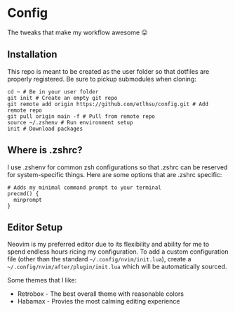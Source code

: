 # Config
The tweaks that make my workflow awesome 😛

## Installation
This repo is meant to be created as the user folder so that dotfiles are properly registered. Be sure
to pickup submodules when cloning:
```shell
cd ~ # Be in your user folder
git init # Create an empty git repo
git remote add origin https://github.com/etlhsu/config.git # Add remote repo
git pull origin main -f # Pull from remote repo
source ~/.zshenv # Run environment setup
init # Download packages
```

## Where is .zshrc?
I use .zshenv for common zsh configurations so that .zshrc can be reserved for system-specific things.
Here are some options that are .zshrc specific:
```shell
# Adds my minimal command prompt to your terminal
precmd() {
  minprompt
}
```

## Editor Setup
Neovim is my preferred editor due to its flexibility and ability for me to spend endless hours
ricing my configuration. To add a custom configuration file (other than the standard
`~/.config/nvim/init.lua`), create a `~/.config/nvim/after/plugin/init.lua` which will be
automatically sourced.

Some themes that I like:
- Retrobox - The best overall theme with reasonable colors
- Habamax - Provies the most calming editing experience
